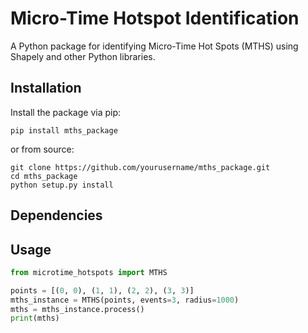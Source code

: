 # Micro-Time Hotspot Identification

A Python package for identifying Micro-Time Hot Spots (MTHS) using Shapely and other Python libraries.

## Installation

Install the package via pip:

```
pip install mths_package
```

or from source:

```
git clone https://github.com/yourusername/mths_package.git
cd mths_package
python setup.py install
```

## Dependencies


## Usage

```python
from microtime_hotspots import MTHS

points = [(0, 0), (1, 1), (2, 2), (3, 3)]
mths_instance = MTHS(points, events=3, radius=1000)
mths = mths_instance.process()
print(mths)
```
